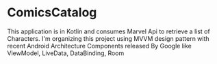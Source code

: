 # ComicsCatalog

This application is in Kotlin and consumes Marvel Api to retrieve a list of Characters.
I'm organizing this project using MVVM design pattern with recent Android Architecture Components released By Google like
ViewModel, LiveData, DataBinding, Room

